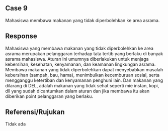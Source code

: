 ## Case 9
Mahasiswa membawa makanan yang tidak diperbolehkan ke area asrama.

## Response
Mahasiswa yang membawa makanan yang tidak diperbolehkan ke area asrama merupakan pelanggaran terhadap tata tertib yang berlaku di banyak asrama mahasiswa. Aturan ini umumnya diberlakukan untuk menjaga kebersihan, kesehatan, kenyamanan, dan keamanan lingkungan asrama. Membawa makanan yang tidak diperbolehkan dapat menyebabkan masalah kebersihan (sampah, bau, hama), menimbulkan kecemburuan sosial, serta mengganggu ketertiban dan kenyamanan penghuni lain. Dan makanan yang dilarang di DEL, adalah makanan yang tidak sehat seperti mie instan, kopi, dll yang sudah dicantumkan dalam aturan dan jika membawa itu akan diberikan point pelanggaran yang berlaku.

## Referensi/Rujukan
Tidak ada